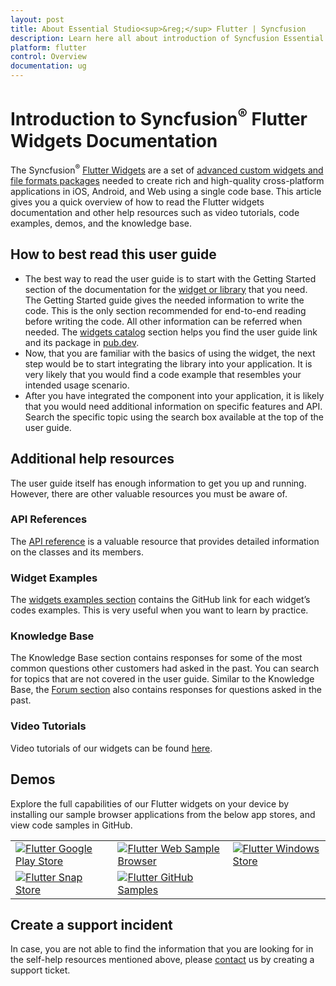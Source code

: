 ```yaml
---
layout: post
title: About Essential Studio<sup>&reg;</sup> Flutter | Syncfusion
description: Learn here all about introduction of Syncfusion Essential Studio<sup>&reg;</sup> Flutter, its elements, features and more.
platform: flutter
control: Overview
documentation: ug
---
```


# Introduction to Syncfusion<sup>&reg;</sup> Flutter Widgets Documentation

The Syncfusion<sup>&reg;</sup> [Flutter Widgets](https://www.syncfusion.com/flutter-widgets) are a set of [advanced custom widgets and file formats packages](https://pub.dev/publishers/syncfusion.com/packages) needed to create rich and high-quality cross-platform applications in iOS, Android, and Web using a single code base. This article gives you a quick overview of how to read the Flutter widgets documentation and other help resources such as video tutorials, code examples, demos, and the knowledge base.

## How to best read this user guide

* The best way to read the user guide is to start with the Getting Started section of the documentation for the [widget or library](https://help.syncfusion.com/flutter/introduction/widgets-catalog) that you need. The Getting Started guide gives the needed information to write the code. This is the only section recommended for end-to-end reading before writing the code. All other information can be referred when needed. The [widgets catalog](https://help.syncfusion.com/flutter/introduction/widgets-catalog) section helps you find the user guide link and its package in [pub.dev](https://pub.dev/publishers/syncfusion.com/packages).
* Now, that you are familiar with the basics of using the widget, the next step would be to start integrating the library into your application. It is very likely that you would find a code example that resembles your intended usage scenario.
* After you have integrated the component into your application, it is likely that you would need additional information on specific features and API. Search the specific topic using the search box available at the top of the user guide.

## Additional help resources

The user guide itself has enough information to get you up and running. However, there are other valuable resources you must be aware of.

### API References

The [API reference](https://help.syncfusion.com/flutter/introduction/api-reference) is a valuable resource that provides detailed information on the classes and its members.

### Widget Examples

The [widgets examples section](https://help.syncfusion.com/flutter/introduction/widget-examples) contains the GitHub link for each widget’s codes examples. This is very useful when you want to learn by practice.

### Knowledge Base

The Knowledge Base section contains responses for some of the most common questions other customers had asked in the past. You can search for topics that are not covered in the user guide.
Similar to the Knowledge Base, the [Forum section](https://www.syncfusion.com/forums/flutter) also contains responses for questions asked in the past.

### Video Tutorials

Video tutorials of our widgets can be found [here](https://www.syncfusion.com/tutorial-videos).

## Demos

Explore the full capabilities of our Flutter widgets on your device by installing our sample browser applications from the below app stores, and view code samples in GitHub.

<style>

tr, td, th
{
  border: 0!important;
}
</style>

<table>
<tr>

 <td> <a href="https://play.google.com/store/apps/details?id=com.syncfusion.flutter.examples"><img alt="Flutter Google Play Store" src="https://cdn.syncfusion.com/content/images/FTControl/google-play-store.png"/></a></td>  
  <td> <a href="https://flutter.syncfusion.com"><img alt="Flutter Web Sample Browser" src="https://cdn.syncfusion.com/content/images/FTControl/web-sample-browser.png"/></a> </td>
<td> <a href="https://www.microsoft.com/en-us/p/syncfusion-flutter-gallery/9nhnbwcsf85d?activetab=pivot:overviewtab"><img alt="Flutter Windows Store" src="https://cdn.syncfusion.com/content/images/FTControl/windows-store.png"/></a> </td>
</tr>
  
<tr> 
 <td> <a href="https://snapcraft.io/syncfusion-flutter-gallery"><img alt="Flutter Snap Store" src="https://cdn.syncfusion.com/content/images/FTControl/snap-store.png"/></a></td>
 <td> <a href="https://github.com/syncfusion/flutter-examples"><img alt="Flutter GitHub Samples" src="https://cdn.syncfusion.com/content/images/FTControl/github-samples.png"/></a></td>

</tr>
</table>


## Create a support incident
In case, you are not able to find the information that you are looking for in the self-help resources mentioned above, please [contact](https://www.syncfusion.com/support/directtrac/incidents) us by creating a support ticket.

